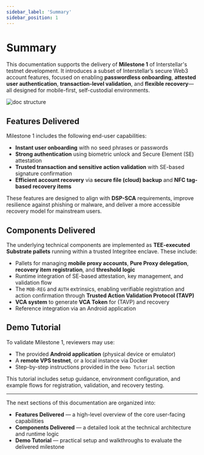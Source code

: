 ```yaml
---
sidebar_label: 'Summary'
sidebar_position: 1
---
```


# Summary

This documentation supports the delivery of **Milestone 1** of Interstellar's testnet development. It introduces a subset of Interstellar’s secure Web3 account features, focused on enabling **passwordless onboarding**, **attested user authentication**, **transaction-level validation**, and **flexible recovery**—all designed for mobile-first, self-custodial environments.

![doc structure](/img/docs_structure.svg)

## Features Delivered

Milestone 1 includes the following end-user capabilities:

- **Instant user onboarding** with no seed phrases or passwords
- **Strong authentication** using biometric unlock and Secure Element (SE) attestation
- **Trusted transaction and sensitive action validation** with SE-based signature confirmation
- **Efficient account recovery** via **secure file (cloud) backup** and **NFC tag-based recovery items**

These features are designed to align with **DSP-SCA** requirements, improve resilience against phishing or malware, and deliver a more accessible recovery model for mainstream users.

## Components Delivered

The underlying technical components are implemented as **TEE-executed Substrate pallets** running within a trusted Integritee enclave. These include:

- Pallets for managing **mobile proxy accounts**, **Pure Proxy delegation**, **recovery item registration**, and **threshold logic**
- Runtime integration of SE-based attestation, key management, and validation flow
- The `MOB-REG` and `AUTH` extrinsics, enabling verifiable registration and action confirmation through **Trusted Action Validation Protocol (TAVP)**
- **VCA system** to generate **VCA Token** for (TAVP) and recovery
- Reference integration via an Android application

## Demo Tutorial

To validate Milestone 1, reviewers may use:

- The provided **Android application** (physical device or emulator)
- A **remote VPS testnet**, or a local instance via Docker
- Step-by-step instructions provided in the `Demo Tutorial` section

This tutorial includes setup guidance, environment configuration, and example flows for registration, validation, and recovery testing.

---

The next sections of this documentation are organized into:

- **Features Delivered** — a high-level overview of the core user-facing capabilities
- **Components Delivered** — a detailed look at the technical architecture and runtime logic
- **Demo Tutorial** — practical setup and walkthroughs to evaluate the delivered milestone

